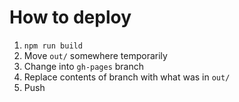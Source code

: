 # How to deploy

1. `npm run build`
2. Move `out/` somewhere temporarily
3. Change into `gh-pages` branch
4. Replace contents of branch with what was in `out/`
5. Push

